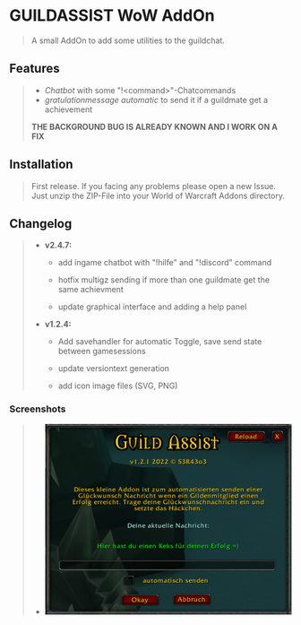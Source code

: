 # GUILDASSIST WoW AddOn #

> A small AddOn to add some utilities to the guildchat.

## Features ##

> - _Chatbot_ with some "!\<command\>"-Chatcommands
> - _gratulationmessage automatic_ to send it if a guildmate get a achievement
>
>
> __THE BACKGROUND BUG IS ALREADY KNOWN AND I WORK ON A FIX__

## Installation ##

>First release.
>If you facing any problems please open a new Issue.
>Just unzip the ZIP-File into your World of Warcraft Addons directory.

## Changelog ##

> - __v2.4.7:__
>   - add ingame chatbot with "!hilfe" and "!discord" command
>
>   - hotfix multigz sending if more than one guildmate get the same achievment
>
>   - update graphical interface and adding a help panel
>
> - __v1.2.4:__
>
>   - Add savehandler for automatic Toggle, save send state between gamesessions
>
>   - update versiontext generation
>
>   - add icon image files (SVG, PNG)

### Screenshots ###

> - ![GUI](img/GUI.png)
